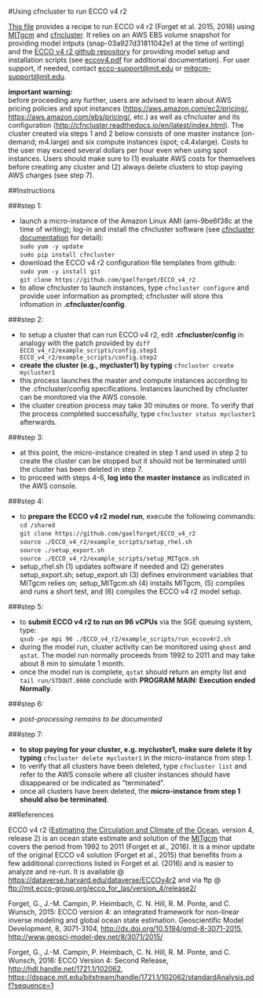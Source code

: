 #Using cfncluster to run ECCO v4 r2

[This file][] provides a recipe to run ECCO v4 r2 (Forget et al. 2015, 2016) using [MITgcm][] and [cfncluster][]. It relies on an AWS EBS volume snapshot for providing model intputs (snap-03a927d31811042e1 at the time of writing) and the [ECCO v4 r2 github repository][] for providing model setup and installation scripts (see [eccov4.pdf][] for additional documentation). For user support, if needed, contact <ecco-support@mit.edu> or <mitgcm-support@mit.edu>.

[eccov4.pdf]: https://github.com/gaelforget/ECCO_v4_r2/blob/master/eccov4.pdf
[This file]: https://github.com/gaelforget/ECCO_v4_r2/blob/master/example_scripts/README.md
[ECCO v4 r2 github repository]: https://github.com/gaelforget/ECCO_v4_r2


[cfncluster documentation]: http://cfncluster.readthedocs.io/en/latest/
[cfncluster]: https://aws.amazon.com/hpc/cfncluster/

[MITgcm]: http://mitgcm.org/
[Estimating the Circulation and Climate of the Ocean]: http://ecco-group.org/

**important warning:**  
before proceeding any further, users are advised to learn about AWS pricing policies and spot instances (<https://aws.amazon.com/ec2/pricing/>, <https://aws.amazon.com/ebs/pricing/>, etc.) as well as cfncluster and its configuration (<http://cfncluster.readthedocs.io/en/latest/index.html>). The cluster created via steps 1 and 2 below consists of one master instance (on-demand; m4.large) and six compute instances (spot; c4.4xlarge). Costs to the user may exceed several dollars per hour even when using spot instances. Users should make sure to (1) evaluate AWS costs for themselves before creating any cluster and (2) always delete clusters to stop paying AWS charges (see step 7). 


##Instructions

###step 1:  
- launch a micro-instance of the Amazon Linux AMI (ami-9be6f38c at the time of writing); log-in and install the cfncluster software (see [cfncluster documentation][] for detail):  
`sudo yum -y update`  
`sudo pip install cfncluster`  
- download the ECCO v4 r2 configuration file templates from github:  
`sudo yum -y install git`  
`git clone https://github.com/gaelforget/ECCO_v4_r2`  
- to allow cfncluster to launch instances, type `cfncluster configure` and provide user information as prompted; cfncluster will store this infomation in **.cfncluster/config**.  

###step 2:  
- to setup a cluster that can run ECCO v4 r2, edit **.cfncluster/config** in analogy with the patch provided by `diff ECCO_v4_r2/example_scripts/config.step1 ECCO_v4_r2/example_scripts/config.step2`  
- **create the cluster (e.g., mycluster1) by typing** `cfncluster create mycluster1`
- this process launches the master and compute instances according to the .cfncluster/config specifications. Instances launched by cfncluster can be monitored via the AWS console.  
- the cluster creation process may take 30 minutes or more. To verify that the process completed successfully, type `cfncluster status mycluster1` afterwards.

###step 3:
- at this point, the micro-instance created in step 1 and used in step 2 to create the cluster can be stopped but it should not be terminated until the cluster has been deleted in step 7.
- to proceed with steps 4-6, **log into the master instance** as indicated in the AWS console. 

###step 4:
- to **prepare the ECCO v4 r2 model run**, execute the following commands:  
	`cd /shared`  
	`git clone https://github.com/gaelforget/ECCO_v4_r2`  
	`source ./ECCO_v4_r2/example_scripts/setup_rhel.sh`  
	`source ./setup_export.sh`  
	`source ./ECCO_v4_r2/example_scripts/setup_MITgcm.sh`  
- setup\_rhel.sh (1) updates software if needed and (2) generates setup\_export.sh; setup\_export.sh (3) defines environment variables that MITgcm relies on; setup\_MITgcm.sh (4) installs MITgcm, (5) compiles and runs a short test, and (6) compiles the ECCO v4 r2 model setup.

###step 5:
- to **submit ECCO v4 r2 to run on 96 vCPUs** via the SGE queuing system, type:  
`qsub -pe mpi 96 ./ECCO_v4_r2/example_scripts/run_eccov4r2.sh`
- during the model run, cluster activity can be monitored using `qhost` and `qstat`. The model run normally proceeds from 1992 to 2011 and may take about 8 min to simulate 1 month. 
- once the model run is complete, `qstat` should return an empty list and `tail run/STDOUT.0000` conclude with **PROGRAM MAIN: Execution ended Normally**.

###step 6:
- _post-processing remains to be documented_

###step 7:
- **to stop paying for your cluster, e.g. mycluster1, make sure delete it by typing** `cfncluster delete mycluster1` in the micro-instance from step 1.
- to verify that all clusters have been deleted, type `cfncluster list` and refer to the AWS console where all cluster instances should have disappeared or be indicated as "terminated".
- once all clusters have been deleted, the **micro-instance from step 1 should also be terminated**.


##References

ECCO v4 r2 ([Estimating the Circulation and Climate of the Ocean][], version 4, release 2) is an ocean state estimate and solution of the [MITgcm][] that covers the period from 1992 to 2011 (Forget et al., 2016). It is a minor update of the original ECCO v4 solution (Forget et al., 2015) that benefits from a few additional corrections listed in Forget et al. (2016) and is easier to analyze and re-run. It is available @ <https://dataverse.harvard.edu/dataverse/ECCOv4r2> and via ftp @ <ftp://mit.ecco-group.org/ecco_for_las/version_4/release2/>

Forget, G., J.-M. Campin, P. Heimbach, C. N. Hill, R. M. Ponte, and C. Wunsch, 2015: ECCO version 4: an integrated framework for non-linear inverse modeling and global ocean state estimation. Geoscientific Model Development, 8, 3071-3104, http://dx.doi.org/10.5194/gmd-8-3071-2015, <http://www.geosci-model-dev.net/8/3071/2015/>

Forget, G., J.-M. Campin, P. Heimbach, C. N. Hill, R. M. Ponte, and C. Wunsch, 2016: ECCO Version 4: Second Release, http://hdl.handle.net/1721.1/102062, <https://dspace.mit.edu/bitstream/handle/1721.1/102062/standardAnalysis.pdf?sequence=1>


